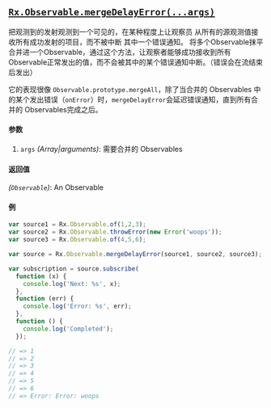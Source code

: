 ## [`Rx.Observable.mergeDelayError(...args)`](https://github.com/Reactive-Extensions/RxJS/blob/master/src/core/linq/observable/mergedelayerror.js)

把观测到的发射观测到一个可见的，在某种程度上让观察员
从所有的源观测值接收所有成功发射的项目，而不被中断
其中一个错误通知。
将多个Observable抹平合并进一个Observable，通过这个方法，让观察者能够成功接收到所有Observable正常发出的值，而不会被其中的某个错误通知中断。（错误会在流结束后发出）

它的表现很像 `Observable.prototype.mergeAll`，除了当合并的 Observables 中的某个发出错误（`onError`）时，`mergeDelayError`会延迟错误通知，直到所有合并的 Observables完成之后。

#### 参数
1. `args` *(Array|arguments)*: 需要合并的 Observables

#### 返回值
*(`Observable`)*: An Observable

#### 例
```js
var source1 = Rx.Observable.of(1,2,3);
var source2 = Rx.Observable.throwError(new Error('woops'));
var source3 = Rx.Observable.of(4,5,6);

var source = Rx.Observable.mergeDelayError(source1, source2, source3);

var subscription = source.subscribe(
  function (x) {
    console.log('Next: %s', x);
  },
  function (err) {
    console.log('Error: %s', err);
  },
  function () {
    console.log('Completed');
  });

// => 1
// => 2
// => 3
// => 4
// => 5
// => 6
// => Error: Error: woops
```
